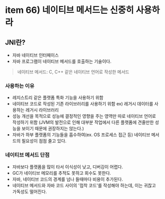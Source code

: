 # item 66) 네이티브 메서드는 신중히 사용하라

## JNI란?

* 자바 네이티브 인터페이스
* 자바 프로그램이 네이티브 메서드를 호출하는 기술이다.

> 네이티브 메서드: C, C++ 같은 네이티브 언어로 작성한 메서드

### 사용하는 이유

* 레지스트리 같은 플랫폼 특화 기능을 사용하기 위함
* 네이티브 코드로 작성된 기존 라이브러리를 사용하기 위함 ex) 레거시 데이터를 사용하는 레거시 라이브러리
* 성능 개선을 목적으로 성능에 결정적인 영향을 주는 영역만 따로 네이티브 언어로 작성하기 위함 (JVM의 발전으로 인해 대부분 작업에서 다른 플랫폼에 견줄만한 성능을 보이기 때문에 권장하지는 않는다.)
* 자바가 하부 플랫폼의 기능들을 흡수하여(ex. OS 프로세스 접근 등) 네이티브 메서드의 필요성이 점점 줄고 있다.

### 네이티브 메서드 단점

* 자바보다 플랫폼을 많이 타서 이식성이 낮고, 디버깅이 어렵다.
* GC가 네이티브 메모리를 추적도 못하고 회수도 못한다.
* 자바, 네이티브 코드의 경계를 넘나 들때마다 비용이 추가된다.
* 네이티브 메서드와 자바 코드 사이의 '접착 코드'를 작성해야 하는데, 이는 귀찮고 가독성도 떨어진다.

